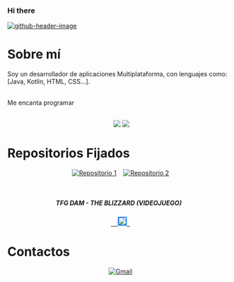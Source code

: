### Hi there 
[![github-header-image](https://i.postimg.cc/020TvvQc/github-header-image.png)](https://postimg.cc/CzdPCWbq)

# Sobre mí

Soy un desarrollador de aplicaciones Multiplataforma, con lenguajes como: <br>
[Java, Kotlin, HTML, CSS...]. <br>                                                   

Me encanta programar <br>
​​‍​‍​

<div align="center">
  
  <img src="https://github-readme-stats.vercel.app/api?username=DeLaKruz&theme=catppuccin_mocha&show_icons=true" style="border: none;" /> 
  <a href="https://github.com/anuraghazra/github-readme-stats">
    <img src="https://github-readme-stats.vercel.app/api/top-langs/?username=DeLaKruz&layout=donut&theme=dark"   
 style="border: none;" />
  </a>

</div>

# Repositorios Fijados

<div align="center">

  [![Repositorio 1](https://img.shields.io/badge/Repositorio%201-%234AACC5?style=for-the-badge&logo=github&logoColor=white)](https://github.com/DeLaKruz/AhorcadoGrafico) 
  [![Repositorio 2](https://img.shields.io/badge/Repositorio%202-%234AACC5?style=for-the-badge&logo=github&logoColor=white)](https://github.com/DeLaKruz/AmazingCardGame)

</div>

<div align="center">
  <h5>TFG DAM - THE BLIZZARD (VIDEOJUEGO)</h5>
  <a href="https://github.com/DeLaKruz/TFG-DAM-VIDEOJUEGO-THEBLIZZARD">
    <img src="https://i.postimg.cc/sfPNMBH6/LOGO.png" style="border: 2px solid #007BFF; transition: transform 0.2s;">
  </a>
</div>

# Contactos

<div align="center">

  [![Gmail](https://img.shields.io/badge/Gmail-D14836?style=for-the-badge&logo=gmail&logoColor=white)](mailto:yerayg466@gmail.com)

</div>
